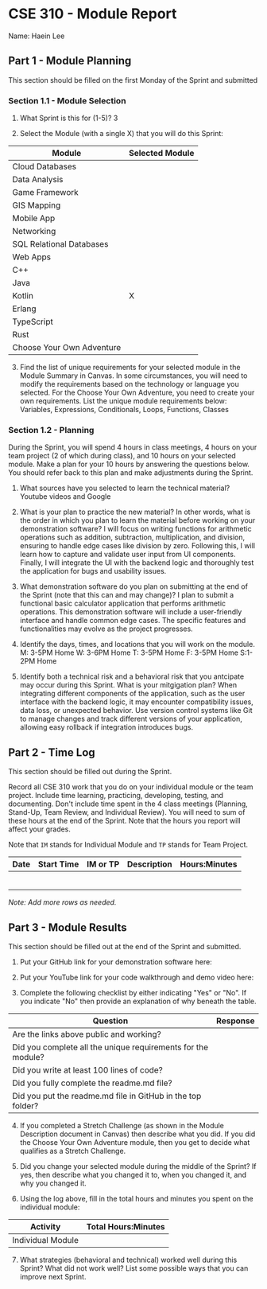 # CSE 310 - Module Report

Name: Haein Lee

## Part 1 - Module Planning

This section should be filled on the first Monday of the Sprint and submitted

### Section 1.1 - Module Selection

1. What Sprint is this for (1-5)? 3

2. Select the Module (with a single X) that you will do this Sprint:

| Module                    | Selected Module |
| ------------------------- | --------------- |
| Cloud Databases           |                 |
| Data Analysis             |                 |
| Game Framework            |                 |
| GIS Mapping               |                 |
| Mobile App                |                 |
| Networking                |                 |
| SQL Relational Databases  |                 |
| Web Apps                  |                 |
| C++                       |                 |
| Java                      |                 |
| Kotlin                    | X               |
| Erlang                    |                 |
| TypeScript                |                 |
| Rust                      |                 |
| Choose Your Own Adventure |                 |

3. Find the list of unique requirements for your selected module in the Module Summary in Canvas. In some circumstances, you will need to modify the requirements based on the technology or language you selected. For the Choose Your Own Adventure, you need to create your own requirements. List the unique module requirements below: Variables, Expressions, Conditionals, Loops, Functions, Classes

### Section 1.2 - Planning

During the Sprint, you will spend 4 hours in class meetings, 4 hours on your team project (2 of which during class), and 10 hours on your selected module. Make a plan for your 10 hours by answering the questions below. You should refer back to this plan and make adjustments during the Sprint.

1. What sources have you selected to learn the technical material? Youtube videos and Google

2. What is your plan to practice the new material? In other words, what is the order in which you plan to learn the material before working on your demonstration software? I will focus on writing functions for arithmetic operations such as addition, subtraction, multiplication, and division, ensuring to handle edge cases like division by zero. Following this, I will learn how to capture and validate user input from UI components. Finally, I will integrate the UI with the backend logic and thoroughly test the application for bugs and usability issues.

3. What demonstration software do you plan on submitting at the end of the Sprint (note that this can and may change)? I plan to submit a functional basic calculator application that performs arithmetic operations. This demonstration software will include a user-friendly interface and handle common edge cases. The specific features and functionalities may evolve as the project progresses.

4. Identify the days, times, and locations that you will work on the module.
   M: 3-5PM Home W: 3-6PM Home T: 3-5PM Home F: 3-5PM Home S:1-2PM Home

5. Identify both a technical risk and a behavioral risk that you antcipate may occur during this Sprint. What is your mitgigation plan? When integrating different components of the application, such as the user interface with the backend logic, it may encounter compatibility issues, data loss, or unexpected behavior. Use version control systems like Git to manage changes and track different versions of your application, allowing easy rollback if integration introduces bugs.

## Part 2 - Time Log

This section should be filled out during the Sprint.

Record all CSE 310 work that you do on your individual module or the team project. Include time learning, practicing, developing, testing, and documenting. Don't include time spent in the 4 class meetings (Planning, Stand-Up, Team Review, and Individual Review). You will need to sum of these hours at the end of the Sprint. Note that the hours you report will affect your grades.

Note that `IM` stands for Individual Module and `TP` stands for Team Project.

| Date | Start Time | IM or TP | Description | Hours:Minutes |
| ---- | ---------- | -------- | ----------- | ------------- |
|      |            |          |             |               |
|      |            |          |             |               |
|      |            |          |             |               |
|      |            |          |             |               |
|      |            |          |             |               |
|      |            |          |             |               |

_Note: Add more rows as needed._

## Part 3 - Module Results

This section should be filled out at the end of the Sprint and submitted.

1. Put your GitHub link for your demonstration software here:

2. Put your YouTube link for your code walkthrough and demo video here:

3. Complete the following checklist by either indicating "Yes" or "No". If you indicate "No" then provide an explanation of why beneath the table.

| Question                                                     | Response |
| ------------------------------------------------------------ | -------- |
| Are the links above public and working?                      |          |
| Did you complete all the unique requirements for the module? |          |
| Did you write at least 100 lines of code?                    |          |
| Did you fully complete the readme.md file?                   |          |
| Did you put the readme.md file in GitHub in the top folder?  |          |

4. If you completed a Stretch Challenge (as shown in the Module Description document in Canvas) then describe what you did. If you did the Choose Your Own Adventure module, then you get to decide what qualifies as a Stretch Challenge.

5. Did you change your selected module during the middle of the Sprint? If yes, then describe what you changed it to, when you changed it, and why you changed it.

6. Using the log above, fill in the total hours and minutes you spent on the individual module:

| Activity          | Total Hours:Minutes |
| ----------------- | ------------------- |
| Individual Module |                     |

7. What strategies (behavioral and technical) worked well during this Sprint? What did not work well? List some possible ways that you can improve next Sprint.
